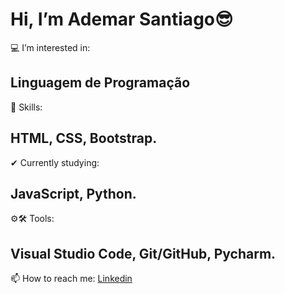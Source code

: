  # Hi, I’m Ademar Santiago😎
 💻 I’m interested in: 
 ## Linguagem de Programação
 🤸 Skills: 
 ## HTML, CSS, Bootstrap.
✔ Currently studying: 
## JavaScript, Python.
⚙🛠 Tools: 
## Visual Studio Code, Git/GitHub, Pycharm.
 📫 How to reach me:
 [Linkedin](https://www.linkedin.com/in/ademar-santiago-10641266/)

<!---
ademar-santiago/ademar-santiago is a ✨ special ✨ repository because its `README.md` (this file) appears on your GitHub profile.
You can click the Preview link to take a look at your changes.
--->

